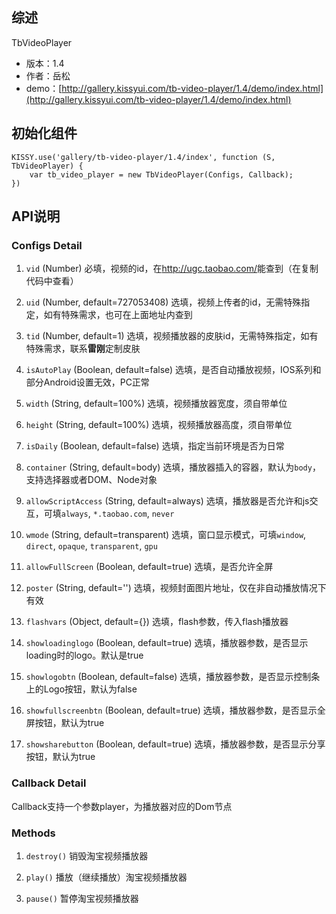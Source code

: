 ## 综述

TbVideoPlayer

* 版本：1.4
* 作者：岳松
* demo：[http://gallery.kissyui.com/tb-video-player/1.4/demo/index.html](http://gallery.kissyui.com/tb-video-player/1.4/demo/index.html)

## 初始化组件

    KISSY.use('gallery/tb-video-player/1.4/index', function (S, TbVideoPlayer) {
        var tb_video_player = new TbVideoPlayer(Configs, Callback);
    })

## API说明

### Configs Detail

1. `vid` (Number)
必填，视频的id，在<http://ugc.taobao.com/>能查到（在复制代码中查看）

2. `uid` (Number, default=727053408)
选填，视频上传者的id，无需特殊指定，如有特殊需求，也可在上面地址内查到

3. `tid` (Number, default=1)
选填，视频播放器的皮肤id，无需特殊指定，如有特殊需求，联系**雷刚**定制皮肤

4. `isAutoPlay` (Boolean, default=false)
选填，是否自动播放视频，IOS系列和部分Android设置无效，PC正常

5. `width` (String, default=100%)
选填，视频播放器宽度，须自带单位

6. `height` (String, default=100%)
选填，视频播放器高度，须自带单位

7. `isDaily` (Boolean, default=false)
选填，指定当前环境是否为日常

8. `container` (String, default=body)
选填，播放器插入的容器，默认为`body`，支持选择器或者DOM、Node对象

9. `allowScriptAccess` (String, default=always)
选填，播放器是否允许和js交互，可填`always`, `*.taobao.com`, `never`

10. `wmode` (String, default=transparent)
选填，窗口显示模式，可填`window`, `direct`, `opaque`, `transparent`, `gpu`

11. `allowFullScreen` (Boolean, default=true)
选填，是否允许全屏

12. `poster` (String, default='')
选填，视频封面图片地址，仅在非自动播放情况下有效

13. `flashvars` (Object, default={})
选填，flash参数，传入flash播放器

14. `showloadinglogo` (Boolean, default=true)
选填，播放器参数，是否显示loading时的logo。默认是true

15. `showlogobtn` (Boolean, default=false)
选填，播放器参数，是否显示控制条上的Logo按钮，默认为false

16. `showfullscreenbtn` (Boolean, default=true)
选填，播放器参数，是否显示全屏按钮，默认为true

17. `showsharebutton` (Boolean, default=true)
选填，播放器参数，是否显示分享按钮，默认为true

### Callback Detail

Callback支持一个参数player，为播放器对应的Dom节点

### Methods

1. `destroy()`
销毁淘宝视频播放器

2. `play()`
播放（继续播放）淘宝视频播放器

3. `pause()`
暂停淘宝视频播放器